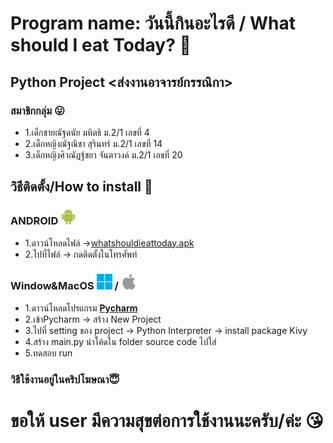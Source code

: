 # Program name: วันนี้กินอะไรดี / What should I eat Today? 🤔
## Python Project <ส่งงานอาจารย์กรรณิกา> 
### สมาชิกกลุ่ม 😛
* 1.เด็กชายณัฐดนัย มหิตธิ ม.2/1 เลขที่ 4
* 2.เด็กหญิงณัฐณิชา สุรินทร์ ม.2/1 เลขที่ 14
* 3.เด็กหญิงศิวณัฎฐ์ชยา จันตาวงค์ ม.2/1 เลขที่ 20

## วิธีติดตั้ง/How to install 💾
### ANDROID <img src="img/android.svg" alt="android" width="25" length="25">
* 1.ดาวน์โหลดไฟล์ →[whatshouldieattoday.apk]()
* 2.ไปที่ไฟล์ → กดติดตั้งในโทรศัพท์
### **Window&MacOS** <img src="img/window.svg" alt="window" width="25" length="25"> / <img src="img/apple-logo-svgrepo-com.svg" alt="window" width="25" length="25">
* 1.ดาวน์โหลดโปรแกรม [**Pycharm**](https://www.jetbrains.com/pycharm/download/?section=windows)
* 2.เข้าPycharm → สร้าง New Project
* 3.ไปที่ setting ของ project → Python Interpreter → install package Kivy
* 4.สร้าง main.py นำโค้ดใน folder source code ไปใส่
* 5.ทดสอบ run
### วิธีใช้งานอยู่ในคริปโฆษณา😇
# ขอให้ user มีความสุขต่อการใช้งานนะครับ/ค่ะ 😘
